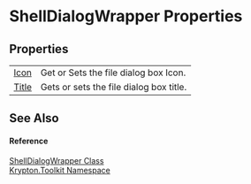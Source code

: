 # ShellDialogWrapper Properties




## Properties
<table>
<tr>
<td><a href="187adef0-452c-3b70-6961-3b34581a6425.md">Icon</a></td>
<td>Get or Sets the file dialog box Icon.</td></tr>
<tr>
<td><a href="8a26c393-2886-5bfa-8168-26cd5afee572.md">Title</a></td>
<td>Gets or sets the file dialog box title.</td></tr>
</table>

## See Also


#### Reference
<a href="de5b59c8-753f-0e1d-22c6-023819fb1ab5.md">ShellDialogWrapper Class</a>  
<a href="79d2eac2-21f4-54ff-7552-b20c33c30600.md">Krypton.Toolkit Namespace</a>  
